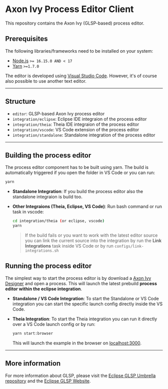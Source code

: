 # Axon Ivy Process Editor Client

This repository contains the Axon Ivy (GLSP-based) process editor.

## Prerequisites

The following libraries/frameworks need to be installed on your system:

- [Node.js](https://nodejs.org/en/) `>= 16.15.0 AND < 17`
- [Yarn](https://classic.yarnpkg.com/en/docs/install#debian-stable) `>=1.7.0`

The editor is developed using [Visual Studio Code](https://code.visualstudio.com/).
However, it's of course also possible to use another text editor.

---

## Structure

- `editor`: GLSP-based Axon Ivy process editor
- `integration/eclipse`: Eclipse IDE integraion of the process editor
- `integration/theia`: Theia IDE integraion of the process editor
- `integration/vscode`: VS Code extension of the process editor
- `integration/standalone`: Standalone integration of the process editor

---

## Building the process editor

The process editor component has to be built using yarn.
The build is automatically triggered if you open the folder in VS Code or you can run:

```bash
yarn
```

- **Standalone Integration**:
  If you build the process editor also the standalone integraion is build too.

- **Other Integraions (Theia, Eclipse, VS Code)**:
  Run bash command or run task in vscode:

  ```bash
  cd integration/theia (or eclipse, vscode)
  yarn
  ```

  > If the build fails or you want to work with the latest editor source you can link the current source into the integration by run the **Link Integrations** task inside VS Code or by run `configs/link-integrations.sh`

## Running the process editor

The simplest way to start the process editor is by download a [Axon Ivy Designer](https://developer.axonivy.com/download/nightly) and open a process. This will launch the latest prebuild **process editor within the eclipse integration**.

- **Standalone / VS Code Integration**:
  To start the Standalone or VS Code integration you can start the specific launch config directly inside the VS Code.

- **Theia Integration**:
  To start the Theia integration you can run it directly over a VS Code launch config or by run:

  ```bash
  yarn start:browser
  ```

  This will launch the example in the browser on [localhost:3000](http://localhost:3000).

---

## More information

For more information about GLSP, please visit the [Eclipse GLSP Umbrella repository](https://github.com/eclipse-glsp/glsp) and the [Eclipse GLSP Website](https://www.eclipse.org/glsp/).
